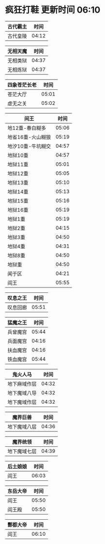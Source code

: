 # 疯狂打鞋 更新时间 06:10

| 古代霸主   | 时间    |
|--------|-------|
| 古代皇陵 | 04:12 |

| 无相天魔   | 时间    |
|--------|-------|
| 无相类狱 | 04:37 |
| 无相炼狱 | 04:37 |

| 四象苍茫长老   | 时间    |
|--------|-------|
| 苍茫大厅 | 05:01 |
| 虚无之关 | 05:02 |

| 间王   | 时间    |
|--------|-------|
| 地12重-春白糊多 | 05:06 |
| 地省16重-火山糊狼 | 05:19 |
| 地汐10重-牛坑糊交 | 04:57 |
| 地狱10重 | 04:57 |
| 地狱11重 | 05:01 |
| 地狱12重 | 05:05 |
| 地狱13重 | 05:10 |
| 地狱14重 | 05:13 |
| 地狱15重 | 05:16 |
| 地狱16重 | 05:19 |
| 地狱1重 | 05:19 |
| 地狱2重 | 04:15 |
| 地狱3重 | 04:50 |
| 地狱4重 | 04:31 |
| 地狱8重 | 04:50 |
| 地狱重 | 04:50 |
| 闻于区 | 04:21 |
| 阎王 | 05:55 |

| 叹息之王   | 时间    |
|--------|-------|
| 叹息回廊 | 05:51 |

| 猛魔之王   | 时间    |
|--------|-------|
| 兵曾魔宫 | 05:44 |
| 兵面魔宫 | 04:16 |
| 扶血魔宫 | 04:16 |
| 铁血魔宫 | 05:44 |

| 鬼火人马   | 时间    |
|--------|-------|
| 地下麻域作层 | 04:32 |
| 地下魔域八导 | 04:32 |
| 地下魔域作层 | 04:32 |

| 魔界巨兽   | 时间    |
|--------|-------|
| 地下魔域八层 | 04:36 |

| 魔界统领   | 时间    |
|--------|-------|
| 地下魔域七层 | 04:39 |

| 后土娘娘   | 时间    |
|--------|-------|
| 阎王 | 06:03 |

| 东岳大帝   | 时间    |
|--------|-------|
| 阎王 | 05:50 |
| 阎王殿 | 05:50 |

| 酆都大帝   | 时间    |
|--------|-------|
| 阎王 | 06:10 |